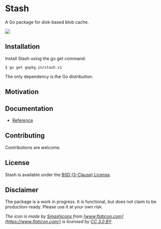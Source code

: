 # Stash

A Go package for disk-based blob cache.

![](https://github.com/altercation/solarized/raw/master/folder.png)

## Installation

Install Stash using the go get command:

    $ go get gopkg.in/stash.v1

The only dependency is the Go distribution.

## Motivation

## Documentation

- [Reference](https://godoc.org/gopkg.in/stash.v1)

## Contributing

Contributions are welcome.

## License

Stash is available under the [BSD (3-Clause) License](https://opensource.org/licenses/BSD-3-Clause).

## Disclaimer

The package is a work in progress. It is functional, but does not claim to be production-ready. Please use it at your own risk.

_The icon is made by [Smashicons](https://www.flaticon.com/authors/smashicons) from [www.flaticon.com](https://www.flaticon.com/) is licensed by [CC 3.0 BY](http://creativecommons.org/licenses/by/3.0/)._